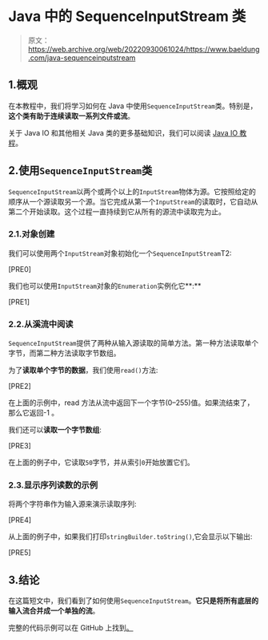 # Java 中的 SequenceInputStream 类

> 原文：<https://web.archive.org/web/20220930061024/https://www.baeldung.com/java-sequenceinputstream>

## 1.概观

在本教程中，我们将学习如何在 Java 中使用`SequenceInputStream`类。特别是，**这个类有助于连续读取一系列文件或流**。

关于 Java IO 和其他相关 Java 类的更多基础知识，我们可以阅读 [Java IO 教程](/web/20220627175551/https://www.baeldung.com/java-io)。

## 2.使用`SequenceInputStream`类

`SequenceInputStream`以两个或两个以上的`InputStream`物体为源。它按照给定的顺序从一个源读取另一个源。当它完成从第一个`InputStream`的读取时，它自动从第二个开始读取。这个过程一直持续到它从所有的源流中读取完为止。

### 2.1.对象创建

我们可以使用两个`InputStream`对象初始化一个`SequenceInputStream`T2:

[PRE0]

我们也可以使用`InputStream`对象的`Enumeration`实例化它**:**

[PRE1]

### 2.2.从溪流中阅读

`SequenceInputStream`提供了两种从输入源读取的简单方法。第一种方法读取单个字节，而第二种方法读取字节数组。

为了**读取单个字节的数据**，我们使用`read()`方法:

[PRE2]

在上面的示例中，read 方法从流中返回下一个字节(0–255)值。如果流结束了，那么它返回-1 。

我们还可以**读取一个字节数组**:

[PRE3]

在上面的例子中，它读取`50`字节，并从索引`0`开始放置它们。

### 2.3.显示序列读数的示例

将两个字符串作为输入源来演示读取序列:

[PRE4]

从上面的例子中，如果我们打印`stringBuilder.toString()`,它会显示以下输出:

[PRE5]

## 3.结论

在这篇短文中，我们看到了如何使用`SequenceInputStream`。**它只是将所有底层的输入流合并成一个单独的流**。

完整的代码示例可以在 GitHub 上找到[。](https://web.archive.org/web/20220627175551/https://github.com/eugenp/tutorials/tree/master/core-java-modules/core-java-io-4)